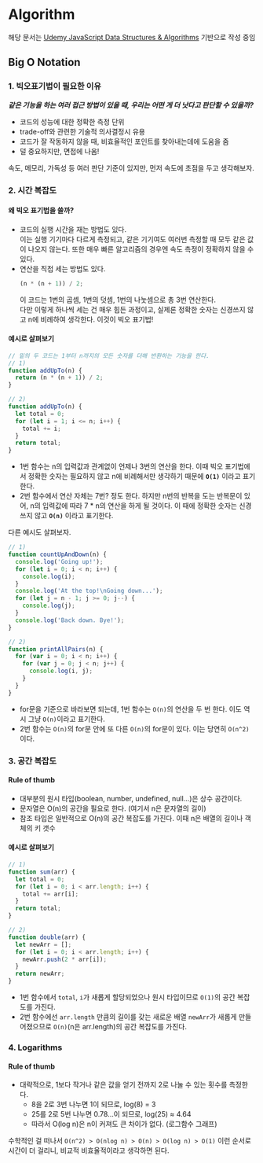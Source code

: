 # Algorithm

해당 문서는 [Udemy JavaScript Data Structures & Algorithms](https://www.udemy.com/course/best-javascript-data-structures/) 기반으로 작성 중임

## Big O Notation

### 1. 빅오표기법이 필요한 이유

**_같은 기능을 하는 여러 접근 방법이 있을 때, 우리는 어떤 게 더 낫다고 판단할 수 있을까?_**

- 코드의 성능에 대한 정확한 측정 단위
- trade-off와 관련한 기술적 의사결정시 유용
- 코드가 잘 작동하지 않을 때, 비효율적인 포인트를 찾아내는데에 도움을 줌
- 덜 중요하지만, 면접에 나옴!

속도, 메모리, 가독성 등 여러 판단 기준이 있지만, 먼저 속도에 초점을 두고 생각해보자.

### 2. 시간 복잡도

#### 왜 빅오 표기법을 쓸까?

- 코드의 실행 시간을 재는 방법도 있다.  
   이는 실행 기기마다 다르게 측정되고, 같은 기기여도 여러번 측정할 때 모두 같은 값이 나오지 않는다. 또한 매우 빠른 알고리즘의 경우엔 속도 측정이 정확하지 않을 수 있다.
- 연산을 직접 세는 방법도 있다.
  ```javascript
  (n * (n + 1)) / 2;
  ```
  이 코드는 1번의 곱셈, 1번의 덧셈, 1번의 나눗셈으로 총 3번 연산한다.  
   다만 이렇게 하나씩 세는 건 매우 힘든 과정이고, 실제론 정확한 숫자는 신경쓰지 않고 n에 비례하여 생각한다. 이것이 빅오 표기법!

#### 예시로 살펴보기

```javascript
// 밑의 두 코드는 1부터 n까지의 모든 숫자를 더해 반환하는 기능을 한다.
// 1)
function addUpTo(n) {
  return (n * (n + 1)) / 2;
}

// 2)
function addUpTo(n) {
  let total = 0;
  for (let i = 1; i <= n; i++) {
    total += i;
  }
  return total;
}
```

- 1번 함수는 n의 입력값과 관계없이 언제나 3번의 연산을 한다. 이때 빅오 표기법에서 정확한 숫자는 필요하지 않고 n에 비례해서만 생각하기 때문에 **`O(1)`** 이라고 표기한다.
- 2번 함수에서 연산 자체는 7번? 정도 한다. 하지만 n번의 반복을 도는 반복문이 있어, n의 입력값에 따라 7 \* n의 연산을 하게 될 것이다. 이 때에 정확한 숫자는 신경 쓰지 않고 **`O(n)`** 이라고 표기한다.

다른 예시도 살펴보자.

```javascript
// 1)
function countUpAndDown(n) {
  console.log('Going up!');
  for (let i = 0; i < n; i++) {
    console.log(i);
  }
  console.log('At the top!\nGoing down...');
  for (let j = n - 1; j >= 0; j--) {
    console.log(j);
  }
  console.log('Back down. Bye!');
}

// 2)
function printAllPairs(n) {
  for (var i = 0; i < n; i++) {
    for (var j = 0; j < n; j++) {
      console.log(i, j);
    }
  }
}
```

- for문을 기준으로 바라보면 되는데, 1번 함수는 `O(n)`의 연산을 두 번 한다. 이도 역시 그냥 `O(n)`이라고 표기한다.
- 2번 함수는 `O(n)`의 for문 안에 또 다른 `O(n)`의 for문이 있다. 이는 당연히 `O(n^2)`이다.

### 3. 공간 복잡도

#### Rule of thumb

- 대부분의 원시 타입(boolean, number, undefined, null...)은 상수 공간이다.
- 문자열은 O(n)의 공간을 필요로 한다. (여기서 n은 문자열의 길이)
- 참조 타입은 일반적으로 O(n)의 공간 복잡도를 가진다. 이때 n은 배열의 길이나 객체의 키 갯수

#### 예시로 살펴보기

```javascript
// 1)
function sum(arr) {
  let total = 0;
  for (let i = 0; i < arr.length; i++) {
    total += arr[i];
  }
  return total;
}

// 2)
function double(arr) {
  let newArr = [];
  for (let i = 0; i < arr.length; i++) {
    newArr.push(2 * arr[i]);
  }
  return newArr;
}
```

- 1번 함수에서 `total`, `i`가 새롭게 할당되었으나 원시 타입이므로 `O(1)`의 공간 복잡도를 가진다.
- 2번 함수에선 `arr.length` 만큼의 길이를 갖는 새로운 배열 `newArr`가 새롭게 만들어졌으므로 `O(n)`(n은 arr.length)의 공간 복잡도를 가진다.

### 4. Logarithms

#### Rule of thumb

- 대략적으로, 1보다 작거나 같은 값을 얻기 전까지 2로 나눌 수 있는 횟수를 측정한다.
  - 8을 2로 3번 나누면 1이 되므로, log(8) = 3
  - 25를 2로 5번 나누면 0.78...이 되므로, log(25) ≈ 4.64
  - 따라서 O(log n)은 n이 커져도 큰 차이가 없다. (로그함수 그래프)

수학적인 걸 떠나서 `O(n^2) > O(nlog n) > O(n) > O(log n) > O(1)` 이런 순서로 시간이 더 걸리니, 비교적 비효율적이라고 생각하면 된다.
